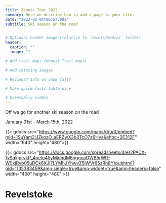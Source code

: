 ```yaml
---
title: Ikonic Tour 2022
summary: Here we describe how to add a page to your site.
date: "2022-02-04T06:57:00Z"
subtitle: Ski season on the road


# Optional header image (relative to `assets/media/` folder).
header:
  caption: ""
  image: ""

# Add trail maps (Honest Trail maps)

# Add rotating images 

# Reviews? Info on snow fall?

# Make quick facts table nice

# Eventually videos
---
```


Off we go for another ski season on the road

January 31st - March 15th, 2022

{{< gdocs src="https://www.google.com/maps/d/u/0/embed?mid=1SuYam2lJZkozO_aERZwX3b3TcO7z6Hys&ehbc=2E312F" width="640" height="480">}}

{{< gdocs src="https://docs.google.com/spreadsheets/d/e/2PACX-1vSqkjprvkP_4oeto45yMidndM6ngguaOWB5rWR-W0xjRvb05uDCk6XJl7LYMhJYhwvZ5jWVr65zRh8Y/pubhtml?gid=1135383459&amp;single=true&amp;widget=true&amp;headers=false" width="400" height="480" >}}

# Revelstoke 

